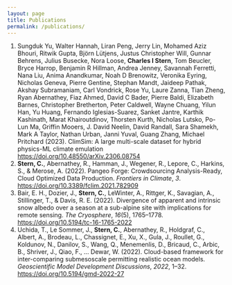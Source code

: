 ```yaml
---
layout: page
title: Publications
permalink: /publications/
---
```


<div class="post-content">
<ol class="bibliography">
<li><span id="climsim">Sungduk Yu, Walter Hannah, Liran Peng, Jerry Lin, Mohamed Aziz Bhouri, Ritwik Gupta, Björn Lütjens, Justus Christopher Will, Gunnar Behrens, Julius Busecke, Nora Loose, <b>Charles I Stern</b>, Tom Beucler, Bryce Harrop, Benjamin R Hillman, Andrea Jenney, Savannah Ferretti, Nana Liu, Anima Anandkumar, Noah D Brenowitz, Veronika Eyring, Nicholas Geneva, Pierre Gentine, Stephan Mandt, Jaideep Pathak, Akshay Subramaniam, Carl Vondrick, Rose Yu, Laure Zanna, Tian Zheng, Ryan Abernathey, Fiaz Ahmed, David C Bader, Pierre Baldi, Elizabeth Barnes, Christopher Bretherton, Peter Caldwell, Wayne Chuang, Yilun Han, Yu Huang, Fernando Iglesias-Suarez, Sanket Jantre, Karthik Kashinath, Marat Khairoutdinov, Thorsten Kurth, Nicholas Lutsko, Po-Lun Ma, Griffin Mooers, J. David Neelin, David Randall, Sara Shamekh, Mark A Taylor, Nathan Urban, Janni Yuval, Guang Zhang, Michael Pritchard (2023). ClimSim: A large multi-scale dataset for hybrid physics-ML climate emulation <a href="
https://doi.org/10.48550/arXiv.2306.08754">
https://doi.org/10.48550/arXiv.2306.08754</a></span></li>
<li><span id="10.3389/fclim.2021.782909"><b>Stern, C.</b>, Abernathey, R., Hamman, J., Wegener, R., Lepore, C., Harkins, S., &amp; Merose, A. (2022). Pangeo Forge: Crowdsourcing Analysis-Ready, Cloud Optimized Data Production. <i>Frontiers in Climate</i>, <i>3</i>. <a href="https://doi.org/10.3389/fclim.2021.782909">https://doi.org/10.3389/fclim.2021.782909</a></span></li>
<li><span id="tc-16-1765-2022">Bair, E. H., Dozier, J., <b>Stern, C.</b>, LeWinter, A., Rittger, K., Savagian, A., Stillinger, T., &amp; Davis, R. E. (2022). Divergence of apparent and intrinsic snow albedo over a season at  a
sub-alpine site with implications for remote sensing. <i>The Cryosphere</i>, <i>16</i>(5), 1765–1778. <a href="https://doi.org/10.5194/tc-16-1765-2022">https://doi.org/10.5194/tc-16-1765-2022</a></span></li>
<li><span id="gmd-2022-27">Uchida, T., Le Sommer, J., <b>Stern, C.</b>, Abernathey, R., Holdgraf, C., Albert, A., Brodeau, L., Chassignet, E., Xu, X., Gula, J., Roullet, G., Koldunov, N., Danilov, S., Wang, Q., Menemenlis, D., Bricaud, C., Arbic, B., Shriver, J., Qiao, F., … Dewar, W. (2022). Cloud-based framework for inter-comparing submesoscale permitting realistic ocean models. <i>Geoscientific Model Development Discussions</i>, <i>2022</i>, 1–32. <a href="https://doi.org/10.5194/gmd-2022-27">https://doi.org/10.5194/gmd-2022-27</a></span></li>
</ol>
</div>
